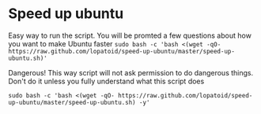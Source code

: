 # Speed up ubuntu


Easy way to run the script. You will be promted a few questions about how you want to make Ubuntu faster
`sudo bash -c 'bash <(wget -qO- https://raw.github.com/lopatoid/speed-up-ubuntu/master/speed-up-ubuntu.sh)'`

Dangerous! This way script will not ask permission to do dangerous things. Don't do it unless you fully understand what this script does

`sudo bash -c 'bash <(wget -qO- https://raw.github.com/lopatoid/speed-up-ubuntu/master/speed-up-ubuntu.sh) -y'`
